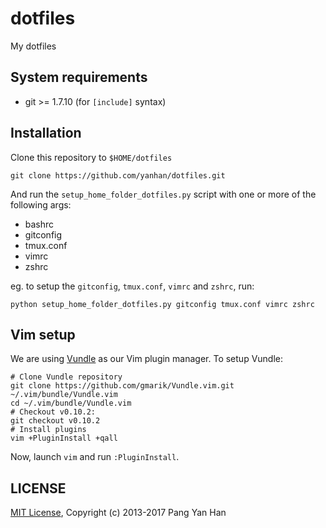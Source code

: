 dotfiles
========

My dotfiles

## System requirements

- git >= 1.7.10 (for `[include]` syntax)

## Installation

Clone this repository to `$HOME/dotfiles`

    git clone https://github.com/yanhan/dotfiles.git

And run the `setup_home_folder_dotfiles.py` script with one or more of the
following args:

- bashrc
- gitconfig
- tmux.conf
- vimrc
- zshrc

eg. to setup the `gitconfig`, `tmux.conf`, `vimrc` and `zshrc`, run:

    python setup_home_folder_dotfiles.py gitconfig tmux.conf vimrc zshrc

## Vim setup

We are using [Vundle](https://github.com/gmarik/Vundle.vim) as our Vim plugin
manager. To setup Vundle:

    # Clone Vundle repository
    git clone https://github.com/gmarik/Vundle.vim.git ~/.vim/bundle/Vundle.vim
    cd ~/.vim/bundle/Vundle.vim
    # Checkout v0.10.2:
    git checkout v0.10.2
    # Install plugins
    vim +PluginInstall +qall

Now, launch `vim` and run `:PluginInstall`.

## LICENSE

[MIT License](/LICENSE), Copyright (c) 2013-2017 Pang Yan Han
